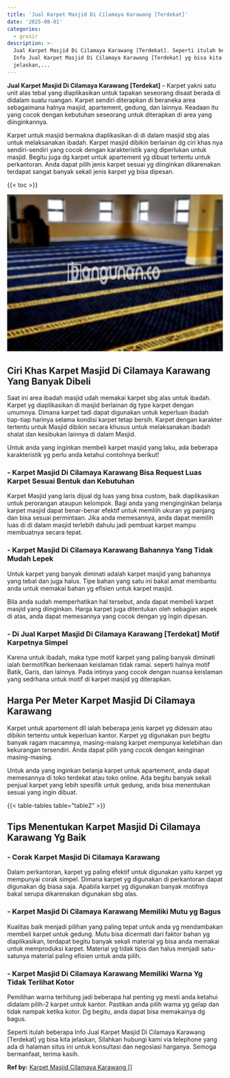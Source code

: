 ```yaml
---
title: 'Jual Karpet Masjid Di Cilamaya Karawang [Terdekat]'
date: '2025-08-01'
categories:
  - grosir
description: >-
  Jual Karpet Masjid Di Cilamaya Karawang [Terdekat]. Seperti itulah beberapa
  Info Jual Karpet Masjid Di Cilamaya Karawang [Terdekat] yg bisa kita
  jelaskan,...
---
```


**Jual Karpet Masjid Di Cilamaya Karawang \[Terdekat\]** – Karpet yakni satu unit alas tebal yang diaplikasikan untuk tapakan seseorang disaat berada di didalam suatu ruangan. Karpet sendiri diterapkan di beraneka area sebagaimana halnya masjid, apartement, gedung, dan lainnya. Keadaan itu yang cocok dengan kebutuhan seseorang untuk diterapkan di area yang diinginkannya.

Karpet untuk masjid bermakna diaplikasikan di di dalam masjid sbg alas untuk melaksanakan ibadah. Karpet masjid dibikin berlainan dg ciri khas nya sendiri-sendiri yang cocok dengan karakteristik yang diperlukan untuk masjid. Begitu juga dg karpet untuk apartement yg dibuat tertentu untuk perkantoran. Anda dapat pilih jenis karpet sesuai yg diinginkan dikarenakan terdapat sangat banyak sekali jenis karpet yg bisa dipesan.

{{< toc >}}

![Jual Karpet Masjid Di Cilamaya Karawang [Terdekat]](/images/grosir-karpet-murah-33.png)

## Ciri Khas Karpet Masjid Di Cilamaya Karawang Yang Banyak Dibeli

Saat ini area ibadah masjid udah memakai karpet sbg alas untuk ibadah. Karpet yg diaplikasikan di masjid berlainan dg type karpet dengan umumnya. Dimana karpet tadi dapat digunakan untuk keperluan ibadah tiap-tiap harinya selama kondisi karpet tetap bersih. Karpet dengan karakter tertentu untuk Masjid dibikin secara khusus untuk melaksanakan ibadah shalat dan kesibukan lainnya di dalam Masjid.

Untuk anda yang inginkan membeli karpet masjid yang laku, ada beberapa karakteristik yg perlu anda ketahui contohnya berikut!

### \- Karpet Masjid Di Cilamaya Karawang Bisa Request Luas Karpet Sesuai Bentuk dan Kebutuhan

Karpet Masjid yang laris dijual dg luas yang bisa custom, baik diaplikasikan untuk perorangan ataupun kelompok. Bagi anda yang menginginkan belanja karpet masjid dapat benar-benar efektif untuk memliih ukuran yg panjang dan bisa sesuai permintaan. Jika anda memesannya, anda dapat memilih luas di di dalam masjid terlebih dahulu jadi pembuat karpet mampu membuatnya secara tepat.

### \- Karpet Masjid Di Cilamaya Karawang Bahannya Yang Tidak Mudah Lepek

Untuk karpet yang banyak diminati adalah karpet masjid yang bahannya yang tebal dan juga halus. Tipe bahan yang satu ini bakal amat membantu anda untuk memakai bahan yg efisien untuk karpet masjid.

Bila anda sudah memperhatikan hal tersebut, anda dapat membeli karpet masjid yang diinginkan. Harga karpet juga ditentukan oleh sebagian aspek di atas, anda dapat memesannya yang cocok dengan yg ingin dipesan.

### \- Di Jual Karpet Masjid Di Cilamaya Karawang \[Terdekat\] Motif Karpetnya Simpel

Karena untuk ibadah, maka type motif karpet yang paling banyak diminati ialah bermotifkan berkenaan keislaman tidak ramai. seperti halnya motif Batik, Garis, dan lainnya. Pada intinya yang cocok dengan nuansa keislaman yang sedrhana untuk motif di karpet masjid yg diterapkan.

## Harga Per Meter Karpet Masjid Di Cilamaya Karawang

Karpet untuk apartement dll ialah beberapa jenis karpet yg didesain atau dibikin tertentu untuk keperluan kantor. Karpet yg digunakan pun begitu banyak ragam macamnya, masing-maisng karpet mempunyai kelebihan dan kekurangan tersendiri. Anda dapat pilih yang cocok dengan keinginan masing-masing.

Untuk anda yang inginkan belanja karpet untuk apartement, anda dapat memesannya di toko terdekat atau toko online. Ada begitu banyak sekali penjual karpet yang lebih spesifik untuk gedung, anda bisa menentukan sesuai yang ingin dibuat.

{{< table-tables table="table2" >}}

## Tips Menentukan Karpet Masjid Di Cilamaya Karawang Yg Baik

### \- Corak Karpet Masjid Di Cilamaya Karawang

Dalam perkantoran, karpet yg paling efektif untuk digunakan yaitu karpet yg mempunyai corak simpel. Dimana karpet yg digunakan di perkantoran dapat digunakan dg biasa saja. Apabila karpet yg digunakan banyak motifnya bakal serupa dikarenakan digunakan sbg alas.

### \- Karpet Masjid Di Cilamaya Karawang Memiliki Mutu yg Bagus

Kualitas baik menjadi pilihan yang paling tepat untuk anda yg mendambakan membeli karpet untuk gedung. Mutu bisa dicermati dari faktor bahan yg diaplikasikan, terdapat begitu banyak sekali material yg bisa anda memakai untuk memproduksi karpet. Material yg tidak tipis dan halus menjadi satu-satunya material paling efisien untuk anda pilih.

### \- Karpet Masjid Di Cilamaya Karawang Memiliki Warna Yg Tidak Terlihat Kotor

Pemilihan warna terhitung jadi beberapa hal penting yg mesti anda ketahui didalam pilih-2 karpet untuk kantor. Pastikan anda pilih warna yg gelap dan tidak nampak ketika kotor. Dg begitu, anda dapat bisa memakainya dg bagus.

Seperti itulah beberapa Info Jual Karpet Masjid Di Cilamaya Karawang \[Terdekat\] yg bisa kita jelaskan, Silahkan hubungi kami via telephone yang ada di halaman situs ini untuk konsultasi dan negosiasi harganya. Semoga bermanfaat, terima kasih.

**Ref by:**  [Karpet Masjid Cilamaya Karawang []](https://id.wikipedia.org/wiki/Karpet)
